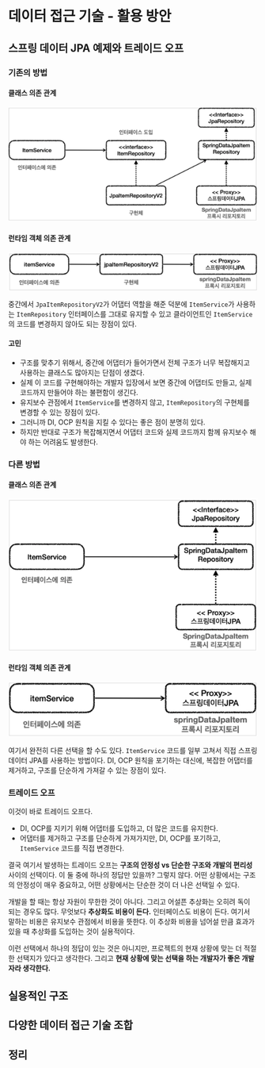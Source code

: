 # 데이터 접근 기술 - 활용 방안

## 스프링 데이터 JPA 예제와 트레이드 오프

### 기존의 방법

#### 클래스 의존 관계

![img_2.png](../5강/img_2.png)

#### 런타임 객체 의존 관계

![img_3.png](../5강/img_3.png)

중간에서 `JpaItemRepositoryV2`가 어댑터 역할을 해준 덕분에
`ItemService`가 사용하는 `ItemRepository` 인터페이스를 그대로 유지할 수 있고
클라이언트인 `ItemService`의 코드를 변경하지 않아도 되는 장점이 있다.

#### 고민

* 구조를 맞추기 위해서, 중간에 어댑터가 들어가면서 전체 구조가 너무 복잡해지고 사용하는 클래스도 많아지는 단점이 생겼다.
* 실제 이 코드를 구현해야하는 개발자 입장에서 보면 중간에 어댑터도 만들고, 실제 코드까지 만들어야 하는 불편함이 생긴다.
* 유지보수 관점에서 `ItemService`를 변경하지 않고, `ItemRepository`의 구현체를 변경할 수 있는 장점이 있다.
* 그러니까 DI, OCP 원칙을 지킬 수 있다는 좋은 점이 분명히 있다.
* 하지만 반대로 구조가 복잡해지면서 어댑터 코드와 실제 코드까지 함께 유지보수 해야 하는 어려움도 발생한다.

### 다른 방법

#### 클래스 의존 관계

![img.png](img.png)

#### 런타임 객체 의존 관계

![img_1.png](img_1.png)

여기서 완전히 다른 선택을 할 수도 있다.
`ItemService` 코드를 일부 고쳐서 직접 스프링 데이터 JPA를 사용하는 방법이다.
DI, OCP 원칙을 포기하는 대신에, 복잡한 어댑터를 제거하고, 구조를 단순하게 가져갈 수 있는 장점이 있다.

### 트레이드 오프

이것이 바로 트레이드 오프다.

* DI, OCP를 지키기 위해 어댑터를 도입하고, 더 많은 코드를 유지한다.
* 어댑터를 제거하고 구조를 단순하게 가져가지만, DI, OCP를 포기하고, `ItemService` 코드를 직접 변경한다.

결국 여기서 발생하는 트레이드 오프는 **구조의 안정성 vs 단순한 구조와 개발의 편리성** 사이의 선택이다.
이 둘 중에 하나의 정답만 있을까? 그렇지 않다.
어떤 상황에서는 구조의 안정성이 매우 중요하고, 어떤 상황에서는 단순한 것이 더 나은 선택일 수 있다.

개발을 할 때는 항상 자원이 무한한 것이 아니다. 그리고 어설픈 추상화는 오히려 독이 되는 경우도 많다.
무엇보다 **추상화도 비용이 든다.** 인터페이스도 비용이 든다.
여기서 말하는 비용은 유지보수 관점에서 비용을 뜻한다.
이 추상화 비용을 넘어설 만큼 효과가 있을 때 추상화를 도입하는 것이 실용적이다.

이런 선택에서 하나의 정답이 있는 것은 아니지만, 프로젝트의 현재 상황에 맞는 더 적절한 선택지가 있다고 생각한다.
그리고 **현재 상황에 맞는 선택을 하는 개발자가 좋은 개발자라 생각한다.**

## 실용적인 구조

## 다양한 데이터 접근 기술 조합

## 정리